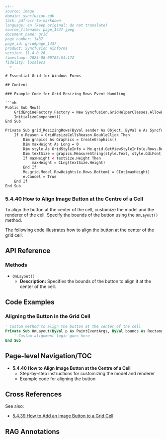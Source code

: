 ```html
<!-- 
source: image
domain: syncfusion-sdk
task: pdf-ocr-to-markdown
language: en (keep original; do not translate)
source_filename: page_1437.jpeg
document_name: grid
page_number: 1437
page_id: grid#page_1437
product: Syncfusion Winforms
version: 11.4.0.26
timestamp: 2025-08-09T05:54:17Z
fidelity: lossless
-->

# Essential Grid for Windows Forms

## Content

### Example Code for Grid Resizing Rows Event Handling

```vb
Public Sub New()
    GridEngineFactory.Factory = New Syncfusion.GridHelperClasses.AllowResizingIndividualRows()
    InitializeComponent()
End Sub

Private Sub grid_ResizingRows(ByVal sender As Object, ByVal e As Syncfusion.Windows.Forms.Grid.GridResizingRowsEventArgs)
    If e.Reason = GridResizeCellsReason.DoubleClick Then
        Dim grapics As Graphics = CreateGraphics()
        Dim maxHeight As Long = 0
        Dim style As GridStyleInfo = Me.grid.GetViewStyleInfo(e.Rows.Bottom, 1)
        Dim textSize = grapics.MeasureString(style.Text, style.GdiFont, Me.grid.Model.ColWidths(1).ToSize())
        If maxHeight < textSize.Height Then
            maxHeight = CLng(textSize.Height)
        End If
        Me.grid.Model.RowHeights(e.Rows.Bottom) = CInt(maxHeight)
        e.Cancel = True
    End If
End Sub
```

### 5.4.40 How to Align Image Button at the Centre of a Cell

To align the button at the center of the cell, customize the model and the renderer of the cell. Specify the bounds of the button using the `OnLayout()` method.

The following code illustrates how to align the button at the center of the grid cell:

## API Reference

### Methods
- `OnLayout()`
  - **Description:** Specifies the bounds of the button to align it at the center of the cell.

## Code Examples

### Aligning the Button in the Grid Cell

```vb
' Custom method to align the button at the center of the cell
Private Sub OnLayout(ByVal p As PaintEventArgs, ByVal bounds As Rectangle)
    ' Custom alignment logic goes here
End Sub
```

## Page-level Navigation/TOC

- **5.4.40 How to Align Image Button at the Centre of a Cell**
  - Step-by-step instructions for customizing the model and renderer
  - Example code for aligning the button

## Cross References

See also:
- [5.4.39 How to Add an Image Button to a Grid Cell](#section-id)

## RAG Annotations

<!-- tags: [Syncfusion, Winforms, Grid, Cell Alignment, Image button] keywords: [alignment, center, image button, cell, custom model, renderer, OnLayout] -->
```